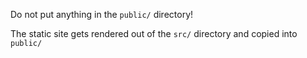 Do not put anything in the `public/` directory!

The static site gets rendered out of the `src/` directory and copied into `public/`
